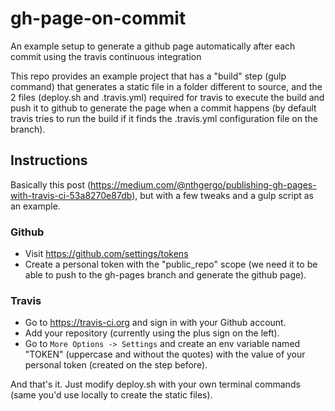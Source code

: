 # gh-page-on-commit
An example setup to generate a github page automatically after each commit using the travis continuous integration

This repo provides an example project that has a "build" step (gulp command) that generates a static file in a folder different to source, and the 2 files (deploy.sh and .travis.yml) required for travis to execute the build and push it to github to generate the page when a commit happens (by default travis tries to run the build if it finds the .travis.yml configuration file on the branch).

## Instructions

Basically this post (https://medium.com/@nthgergo/publishing-gh-pages-with-travis-ci-53a8270e87db), but with a few tweaks and a gulp script as an example.

### Github
* Visit https://github.com/settings/tokens
* Create a personal token with the "public_repo" scope (we need it to be able to push to the gh-pages branch and generate the github page).

### Travis
* Go to https://travis-ci.org and sign in with your Github account.
* Add your repository (currently using the plus sign on the left).
* Go to ```More Options -> Settings``` and create an env variable named "TOKEN" (uppercase and without the quotes) with the value of your personal token (created on the step before).

And that's it. Just modify deploy.sh with your own terminal commands (same you'd use locally to create the static files).
